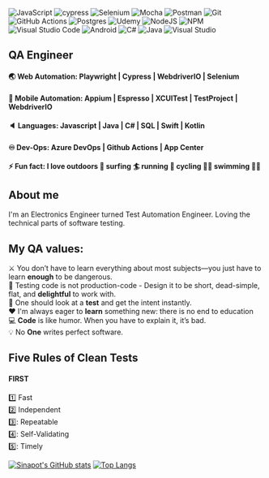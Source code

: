 ![JavaScript](https://img.shields.io/badge/javascript-%23323330.svg?style=for-the-badge&logo=javascript&logoColor=%23F7DF1E)
![cypress](https://img.shields.io/badge/-cypress-%23E5E5E5?style=for-the-badge&logo=cypress&logoColor=058a5e)
![Selenium](https://img.shields.io/badge/-selenium-%43B02A?style=for-the-badge&logo=selenium&logoColor=white)
![Mocha](https://img.shields.io/badge/-mocha-%238D6748?style=for-the-badge&logo=mocha&logoColor=white)
![Postman](https://img.shields.io/badge/Postman-FF6C37?style=for-the-badge&logo=postman&logoColor=white)
![Git](https://img.shields.io/badge/git-%23F05033.svg?style=for-the-badge&logo=git&logoColor=white)
![GitHub Actions](https://img.shields.io/badge/github%20actions-%232671E5.svg?style=for-the-badge&logo=githubactions&logoColor=white)
![Postgres](https://img.shields.io/badge/postgres-%23316192.svg?style=for-the-badge&logo=postgresql&logoColor=white)
![Udemy](https://img.shields.io/badge/Udemy-A435F0?style=for-the-badge&logo=Udemy&logoColor=white)
![NodeJS](https://img.shields.io/badge/node.js-6DA55F?style=for-the-badge&logo=node.js&logoColor=white)
![NPM](https://img.shields.io/badge/NPM-%23000000.svg?style=for-the-badge&logo=npm&logoColor=white)
![Visual Studio Code](https://img.shields.io/badge/Visual%20Studio%20Code-0078d7.svg?style=for-the-badge&logo=visual-studio-code&logoColor=white)
![Android](https://img.shields.io/badge/Android-3DDC84?style=for-the-badge&logo=android&logoColor=white)
![C#](https://img.shields.io/badge/c%23-%23239120.svg?style=for-the-badge&logo=c-sharp&logoColor=white)
![Java](https://img.shields.io/badge/java-%23ED8B00.svg?style=for-the-badge&logo=java&logoColor=white)
![Visual Studio](https://img.shields.io/badge/Visual%20Studio-5C2D91.svg?style=for-the-badge&logo=visual-studio&logoColor=white)



## QA Engineer <br/>
#### 🌏 Web Automation: Playwright | Cypress | WebdriverIO | Selenium <br/>
#### 📱 Mobile Automation: Appium | Espresso | XCUITest | TestProject | WebdriverIO <br/>
#### 🔈 Languages: Javascript | Java | C# | SQL | Swift | Kotlin <br/>
#### ♾️ Dev-Ops: Azure DevOps | Github Actions | App Center <br/>
#### ⚡ Fun fact: I love outdoors :palm_tree: surfing :surfer: running :running: cycling :biking_man: swimming :swimming_man:

## About me
I'm an Electronics Engineer turned Test Automation Engineer. Loving the technical parts of software testing.
## My QA values:

:crossed_swords: You don’t have to learn everything about most subjects—you just have to learn **enough** to be dangerous. <br/>
:gem: Testing code is not production-code - Design it to be short, dead-simple, flat, and **delightful** to work with. <br/>
:bookmark: One should look at a **test** and get the intent instantly.<br/>
:hearts:  I'm always eager to **learn** something new: there is no end to education <br/>
:computer:  **Code** is like humor. When you have to explain it, it’s bad.<br/>
:bulb:  No **One** writes perfect software.<br/>


## Five Rules of Clean Tests <br/>
#### FIRST <br/>
1️⃣ Fast <br/>
2️⃣ Independent <br/>
3️⃣: Repeatable <br/>
4️⃣: Self-Validating <br/>
5️⃣: Timely <br/>



[![Sinapot's GitHub stats](https://github-readme-stats.vercel.app/api?username=Sinapot)](https://github.com/anuraghazra/github-readme-stats)
[![Top Langs](https://github-readme-stats.vercel.app/api/top-langs/?username=Sinapot)](https://github.com/anuraghazra/github-readme-stats)
